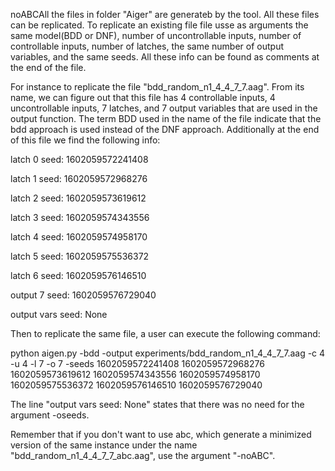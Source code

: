 noABCAll the files in folder "Aiger" are generateb by the tool.
All these files can be replicated. To replicate an existing file  file usse as arguments the same model(BDD or DNF), number of uncontrollable inputs, number of controllable inputs, number of latches, the same number of output variables, and the same seeds. All these info can be found as comments at the end of the file.

For instance to replicate the file "bdd_random_n1_4_4_7_7.aag". From its name, we can figure out that this file has 4 controllable inputs, 4 uncontrollable inputs, 7 latches, and 7 output variables that are used in the output function. The term BDD used in the name of the file indicate that the bdd approach is used instead of the DNF approach. Additionally at the end of this file we find the following info:

latch 0 seed: 1602059572241408

latch 1 seed: 1602059572968276

latch 2 seed: 1602059573619612

latch 3 seed: 1602059574343556

latch 4 seed: 1602059574958170

latch 5 seed: 1602059575536372

latch 6 seed: 1602059576146510

output 7 seed: 1602059576729040

output vars seed: None

Then to replicate the same file, a user can execute the following command:

python aigen.py -bdd -output experiments/bdd_random_n1_4_4_7_7.aag -c 4 -u 4 -l 7 -o 7 -seeds 1602059572241408 1602059572968276 1602059573619612 1602059574343556 1602059574958170 1602059575536372 1602059576146510 1602059576729040

The line "output vars seed: None" states that there was no need for the argument -oseeds.

Remember that if you don't want to use abc, which generate a minimized version of the same instance under the name "bdd_random_n1_4_4_7_7_abc.aag", use the argument "-noABC".

